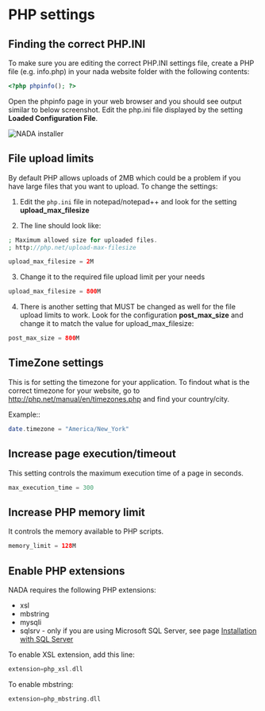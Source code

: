 # PHP settings

## Finding the correct PHP.INI

To make sure you are editing the correct PHP.INI settings file, create a PHP file (e.g. info.php) in your nada website folder with the following contents:

```php
<?php phpinfo(); ?>
```

Open the phpinfo page in your web browser and you should see output similar to below screenshot. Edit the php.ini file displayed by the setting **Loaded Configuration File**.

![NADA installer](~@imageBase/images/php-info.png)



## File upload limits

By default PHP allows uploads of 2MB which could be a problem if you have large files that you want to upload. To change the settings:

1. Edit the `php.ini` file in notepad/notepad++ and look for the setting **upload_max_filesize**

2. The line should look like: 

```php
; Maximum allowed size for uploaded files.
; http://php.net/upload-max-filesize

upload_max_filesize = 2M
```

3. Change it to the required file upload limit per your needs

```php
upload_max_filesize = 800M
```

4. There is another setting that MUST be changed as well for the file upload limits to work. Look for the configuration **post_max_size** and change it to match the value for upload_max_filesize:

```php
post_max_size = 800M
```

## TimeZone settings

This is for setting the timezone for your application. To findout what is the correct timezone for your website, go to http://php.net/manual/en/timezones.php and find your country/city. 

Example::

```php
date.timezone = "America/New_York"
```


## Increase page execution/timeout
This setting controls the maximum execution time of a page in seconds.

```php
max_execution_time = 300
```


## Increase PHP memory limit

It controls the memory available to PHP scripts.

```php
memory_limit = 128M
```


## Enable PHP extensions

NADA requires the following PHP extensions:

* xsl
* mbstring
* mysqli
* sqlsrv - only if you are using Microsoft SQL Server, see page [Installation with SQL Server](installation-guide/installation-sqlsrv)

To enable XSL extension, add this line:

```php
extension=php_xsl.dll
```

To enable mbstring:

```php
extension=php_mbstring.dll
```








